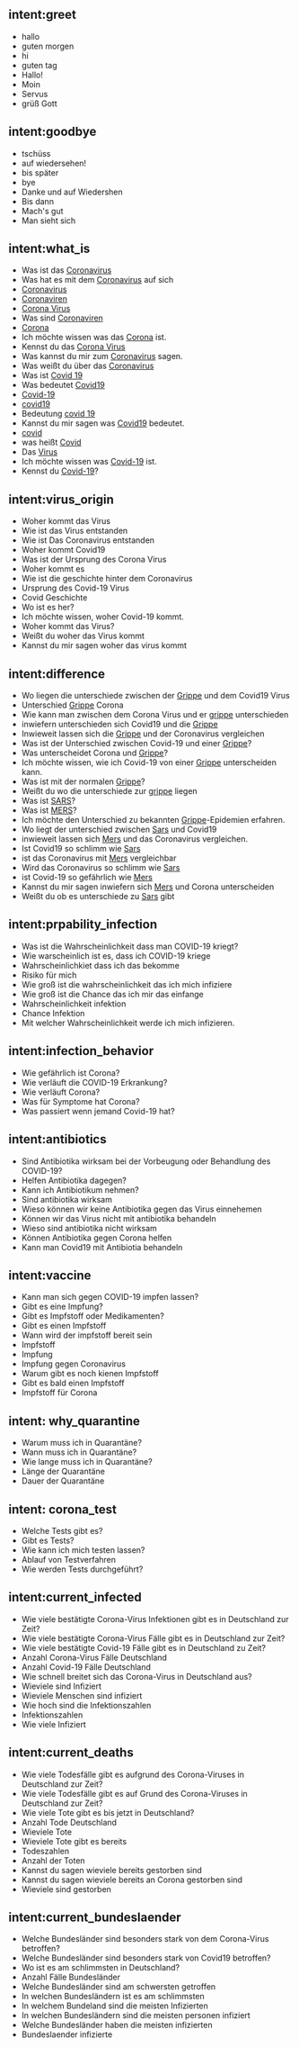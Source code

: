 ## intent:greet
- hallo
- guten morgen
- hi
- guten tag
- Hallo!
- Moin
- Servus
- grüß Gott

## intent:goodbye
- tschüss
- auf wiedersehen!
- bis später
- bye
- Danke und auf Wiedershen
- Bis dann
- Mach's gut
- Man sieht sich



## intent:what_is
- Was ist das [Coronavirus](topic) 
- Was hat es mit dem [Coronavirus](topic) auf sich
- [Coronavirus](topic)
- [Coronaviren](topic)
- [Corona Virus](topic)
- Was sind [Coronaviren](topic)
- [Corona](topic)
- Ich möchte wissen was das [Corona](topic) ist.
- Kennst du das [Corona Virus](topic)
- Was kannst du mir zum [Coronavirus](topic) sagen.
- Was weißt du über das [Coronavirus](topic)
- Was ist [Covid 19](topic)
- Was bedeutet [Covid19](topic)
- [Covid-19](topic)
- [covid19](topic)
- Bedeutung [covid 19](topic)
- Kannst du mir sagen was [Covid19](topic) bedeutet.
- [covid](topic)
- was heißt [Covid](topic)
- Das [Virus](topic)
- Ich möchte wissen was [Covid-19](topic) ist.
- Kennst du [Covid-19](topic)?

## intent:virus_origin
- Woher kommt das Virus
- Wie ist das Virus entstanden
- Wie ist Das Coronavirus entstanden
- Woher kommt Covid19 
- Was ist der Ursprung des Corona Virus
- Woher kommt es
- Wie ist die geschichte hinter dem Coronavirus
- Ursprung des Covid-19 Virus
- Covid Geschichte
- Wo ist es her?
- Ich möchte wissen, woher Covid-19 kommt.
- Woher kommt das Virus?
- Weißt du woher das Virus kommt
- Kannst du mir sagen woher das virus kommt

## intent:difference
- Wo liegen die unterschiede zwischen der [Grippe](topic) und dem Covid19 Virus
- Unterschied [Grippe](topic) Corona
- Wie kann man zwischen dem Corona Virus und er [grippe](topic) unterschieden
- inwiefern unterschieden sich Covid19 und die [Grippe](topic)
- Inwieweit lassen sich die [Grippe](topic) und der Coronavirus vergleichen
- Was ist der Unterschied zwischen Covid-19 und einer [Grippe](topic)?
- Was unterscheidet Corona und [Grippe](topic)?
- Ich möchte wissen, wie ich Covid-19 von einer [Grippe](topic) unterscheiden kann.
- Was ist mit der normalen [Grippe](topic)?
- Weißt du wo die unterschiede zur [grippe](topic) liegen
- Was ist [SARS](topic)?
- Was ist [MERS](topic)?
- Ich möchte den Unterschied zu bekannten [Grippe](topic)-Epidemien erfahren.
- Wo liegt der unterschied zwischen [Sars](topic) und Covid19
- inwieweit lassen sich [Mers](topic) und das Coronavirus vergleichen.
- Ist Covid19 so schlimm wie [Sars](topic)
- ist das Coronavirus mit [Mers](topic) vergleichbar
- Wird das Coronavirus so schlimm wie [Sars](topic)
- ist Covid-19 so gefährlich wie [Mers](topic)
- Kannst du mir sagen inwiefern sich [Mers](topic) und Corona unterscheiden
- Weißt du ob es unterschiede zu [Sars](topic) gibt


## intent:prpability_infection
- Was ist die Wahrscheinlichkeit dass man COVID-19 kriegt?
- Wie warscheinlich ist es, dass ich COVID-19 kriege
- Wahrscheinlichkiet dass ich das bekomme
- Risiko für mich
- Wie groß ist die wahrscheinlichkeit das ich mich infiziere
- Wie groß ist die Chance das ich mir das einfange
- Wahrscheinlichkeit infektion
- Chance Infektion
- Mit welcher Wahrscheinlichkeit werde ich mich infizieren.

## intent:infection_behavior
- Wie gefährlich ist Corona?
- Wie verläuft die COVID-19 Erkrankung?
- Wie verläuft Corona?
- Was für Symptome hat Corona?
- Was passiert wenn jemand Covid-19 hat?

## intent:antibiotics
- Sind Antibiotika wirksam bei der Vorbeugung oder Behandlung des COVID-19?
- Helfen Antibiotika dagegen? 
- Kann ich Antibiotikum nehmen?
- Sind antibiotika wirksam
- Wieso können wir keine Antibiotika gegen das Virus einnehemen
- Können wir das Virus nicht mit antibiotika behandeln
- Wieso sind antibiotika nicht wirksam
- Können Antibiotika gegen Corona helfen
- Kann man Covid19 mit Antibiotia behandeln

 
## intent:vaccine
- Kann man sich gegen COVID-19 impfen lassen?
- Gibt es eine Impfung?
- Gibt es Impfstoff oder Medikamenten?
- Gibt es einen Impfstoff
- Wann wird der impfstoff bereit sein
- Impfstoff
- Impfung
- Impfung gegen Coronavirus
- Warum gibt es noch kienen Impfstoff
- Gibt es bald einen Impfstoff 
- Impfstoff für Corona

## intent: why_quarantine
- Warum muss ich in Quarantäne? 
- Wann muss ich in Quarantäne? 
- Wie lange muss ich in Quarantäne?
- Länge der Quarantäne
- Dauer der Quarantäne

## intent: corona_test
- Welche Tests gibt es? 
- Gibt es Tests? 
- Wie kann ich mich testen lassen?
- Ablauf von Testverfahren 
- Wie werden Tests durchgeführt?

## intent:current_infected
- Wie viele bestätigte Corona-Virus Infektionen gibt es in Deutschland zur Zeit?
- Wie viele bestätigte Corona-Virus Fälle gibt es in Deutschland zur Zeit?
- Wie viele bestätigte Covid-19 Fälle gibt es in Deutschland zu Zeit?
- Anzahl Corona-Virus Fälle Deutschland
- Anzahl Covid-19 Fälle Deutschland
- Wie schnell breitet sich das Corona-Virus in Deutschland aus?
- Wieviele sind Infiziert
- Wieviele Menschen sind infiziert
- Wie hoch sind die Infektionszahlen
- Infektionszahlen
- Wie viele Infiziert

## intent:current_deaths
- Wie viele Todesfälle gibt es aufgrund des Corona-Viruses in Deutschland zur Zeit?
- Wie viele Todesfälle gibt es auf Grund des Corona-Viruses in Deutschland zur Zeit?
- Wie viele Tote gibt es bis jetzt in Deutschland?
- Anzahl Tode Deutschland
- Wieviele Tote
- Wieviele Tote gibt es bereits
- Todeszahlen
- Anzahl der Toten
- Kannst du sagen wieviele bereits gestorben sind
- Kannst du sagen wieviele bereits an Corona gestorben sind
- Wieviele sind gestorben


## intent:current_bundeslaender
- Welche Bundesländer sind besonders stark von dem Corona-Virus betroffen?
- Welche Bundesländer sind besonders stark von Covid19 betroffen?
- Wo ist es am schlimmsten in Deutschland?
- Anzahl Fälle Bundesländer
- Welche Bundesländer sind am schwersten getroffen
- In welchen Bundesländern ist es am schlimmsten
- In welchem Bundeland sind die meisten Infizierten
- In welchen Bundesländern sind die meisten personen infiziert
- Welche Bundesländer haben die meisten infizierten
- Bundeslaender infizierte

